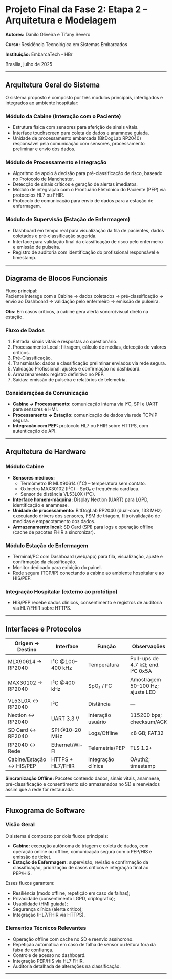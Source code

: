 # Projeto Final da Fase 2: Etapa 2 – Arquitetura e Modelagem
 

**Autores:** Danilo Oliveira e Tifany Severo

**Curso:** Residência Tecnológica em Sistemas Embarcados

**Instituição:** EmbarcaTech - HBr

Brasília, julho de 2025

---

## Arquitetura Geral do Sistema

O sistema proposto é composto por três módulos principais, interligados e integrados ao ambiente hospitalar:

### Módulo da Cabine (Interação com o Paciente)
- Estrutura física com sensores para aferição de sinais vitais.
- Interface touchscreen para coleta de dados e anamnese guiada.
- Unidade de processamento embarcada (BitDogLab RP2040) responsável pela comunicação com sensores, processamento preliminar e envio dos dados.

### Módulo de Processamento e Integração
- Algoritmo de apoio à decisão para pré-classificação de risco, baseado no Protocolo de Manchester.
- Detecção de sinais críticos e geração de alertas imediatos.
- Módulo de integração com o Prontuário Eletrônico do Paciente (PEP) via protocolos HL7 ou FHIR.
- Protocolo de comunicação para envio de dados para a estação de enfermagem.

### Módulo de Supervisão (Estação de Enfermagem)
- Dashboard em tempo real para visualização da fila de pacientes, dados coletados e pré-classificação sugerida.
- Interface para validação final da classificação de risco pelo enfermeiro e emissão de pulseira.
- Registro de auditoria com identificação do profissional responsável e timestamp.

---

## Diagrama de Blocos Funcionais

Fluxo principal:  
Paciente interage com a Cabine → dados coletados → pré-classificação → envio ao Dashboard → validação pelo enfermeiro → emissão de pulseira.

**Obs:** Em casos críticos, a cabine gera alerta sonoro/visual direto na estação.

### Fluxo de Dados
1. Entrada: sinais vitais e respostas ao questionário.
2. Processamento Local: filtragem, cálculo de médias, detecção de valores críticos.
3. Pré-Classificação.
4. Transmissão: dados e classificação preliminar enviados via rede segura.
5. Validação Profissional: ajustes e confirmação no dashboard.
6. Armazenamento: registro definitivo no PEP.
7. Saídas: emissão de pulseira e relatórios de telemetria.

### Considerações de Comunicação
- **Cabine → Processamento:** comunicação interna via I²C, SPI e UART para sensores e HMI.
- **Processamento → Estação:** comunicação de dados via rede TCP/IP segura.
- **Integração com PEP:** protocolo HL7 ou FHIR sobre HTTPS, com autenticação de API.

---

## Arquitetura de Hardware

### Módulo Cabine
- **Sensores médicos:**
  - Termômetro IR MLX90614 (I²C) – temperatura sem contato.
  - Oxímetro MAX30102 (I²C) – SpO₂ e frequência cardíaca.
  - Sensor de distância VL53L0X (I²C).
- **Interface homem-máquina:** Display Nextion (UART) para LGPD, identificação e anamnese.
- **Unidade de processamento:** BitDogLab RP2040 (dual-core, 133 MHz) executando drivers dos sensores, FSM de triagem, filtro/validação de medidas e empacotamento dos dados.
- **Armazenamento local:** SD Card (SPI) para logs e operação offline (cache de pacotes FHIR a sincronizar).

### Módulo Estação de Enfermagem
- Terminal/PC com Dashboard (web/app) para fila, visualização, ajuste e confirmação da classificação.
- Monitor dedicado para exibição do painel.
- Rede segura (TCP/IP) conectando a cabine ao ambiente hospitalar e ao HIS/PEP.

### Integração Hospitalar (externo ao protótipo)
- HIS/PEP recebe dados clínicos, consentimento e registros de auditoria via HL7/FHIR sobre HTTPS.

---

## Interfaces e Protocolos

| Origem → Destino      | Interface            | Função               | Observações |
|----------------------|---------------------|----------------------|-------------|
| MLX90614 → RP2040    | I²C @100–400 kHz    | Temperatura          | Pull-ups de 4.7 kΩ; end. I²C 0x5A |
| MAX30102 → RP2040    | I²C @400 kHz        | SpO₂ / FC            | Amostragem 50–100 Hz; ajuste LED |
| VL53L0X ↔ RP2040     | I²C                 | Distância            | — |
| Nextion ↔ RP2040     | UART 3.3 V          | Interação usuário    | 115200 bps; checksum/ACK |
| SD Card ↔ RP2040     | SPI @10–20 MHz      | Logs/Offline         | ≥8 GB; FAT32 |
| RP2040 ↔ Rede        | Ethernet/Wi-Fi      | Telemetria/PEP       | TLS 1.2+ |
| Cabine/Estação ↔ HIS/PEP | HTTPS + HL7/FHIR | Integração clínica   | OAuth2; timestamp |

**Sincronização Offline:** Pacotes contendo dados, sinais vitais, anamnese, pré-classificação e consentimento são armazenados no SD e reenviados assim que a rede for restaurada.

---

## Fluxograma de Software

### Visão Geral
O sistema é composto por dois fluxos principais:

- **Cabine:** execução autônoma de triagem e coleta de dados, com operação online ou offline, comunicação segura com o PEP/HIS e emissão de ticket.
- **Estação de Enfermagem:** supervisão, revisão e confirmação da classificação, priorização de casos críticos e integração final ao PEP/HIS.

Esses fluxos garantem:
- Resiliência (modo offline, repetição em caso de falhas);
- Privacidade (consentimento LGPD, criptografia);
- Usabilidade (HMI guiada);
- Segurança clínica (alerta crítico);
- Integração (HL7/FHIR via HTTPS).

### Elementos Técnicos Relevantes
- Operação offline com cache no SD e reenvio assíncrono.
- Repetição automática em caso de falha de sensor ou leitura fora da faixa de confiança.
- Controle de acesso no dashboard.
- Integração PEP/HIS via HL7 FHIR.
- Auditoria detalhada de alterações na classificação.

---